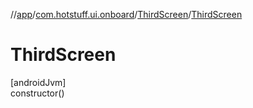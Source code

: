 //[app](../../../index.md)/[com.hotstuff.ui.onboard](../index.md)/[ThirdScreen](index.md)/[ThirdScreen](-third-screen.md)

# ThirdScreen

[androidJvm]\
constructor()
